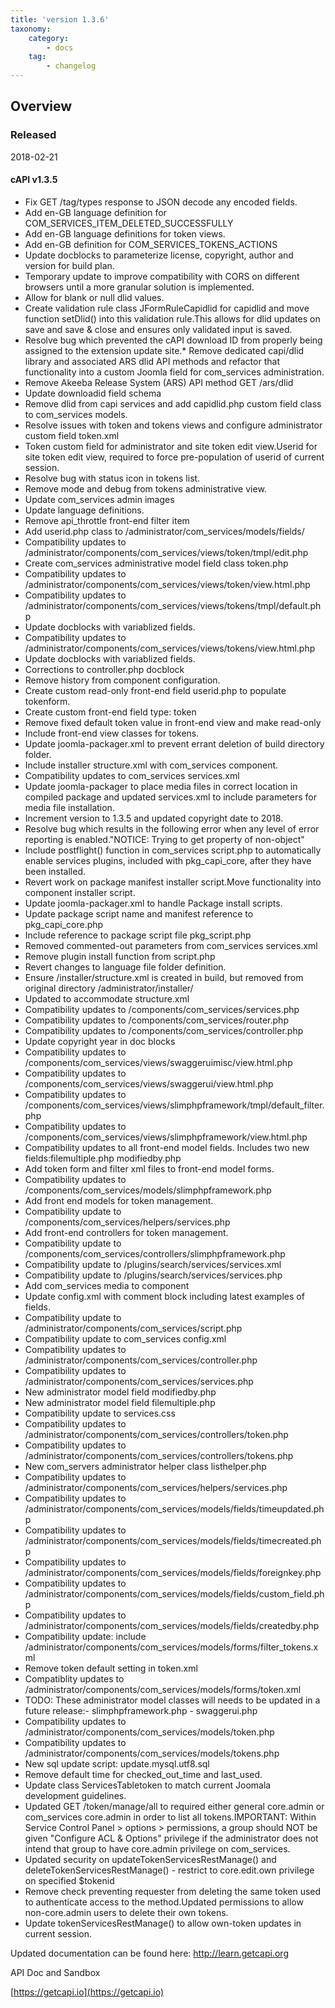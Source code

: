 ```yaml
---
title: 'version 1.3.6'
taxonomy:
    category:
        - docs
    tag:
        - changelog
---
```


## Overview
### Released 
2018-02-21

#### cAPI v1.3.5
* 	Fix GET /tag/types response to JSON decode any encoded fields.
* 	Add en-GB language definition for COM_SERVICES_ITEM_DELETED_SUCCESSFULLY
* 	Add en-GB language definitions for token views.
* 	Add en-GB definition for COM_SERVICES_TOKENS_ACTIONS
* 	Update docblocks to parameterize license, copyright, author and version for build plan.
* 	Temporary update to improve compatibility with CORS on different browsers until a more granular solution is implemented.
* 	Allow for blank or null dlid values.
* 	Create validation rule class JFormRuleCapidlid for capidlid and move function setDlid() into this validation rule.This allows for dlid updates on save and save & close and ensures only validated input is saved.
* 	Resolve bug which prevented the cAPI download ID from properly being assigned to the extension update site.* Remove dedicated capi/dlid library and associated ARS dlid API methods and refactor that functionality into a custom Joomla field for com_services administration.
* 	Remove Akeeba Release System (ARS) API method GET /ars/dlid
* 	Update downloadid field schema
* 	Remove dlid from capi services and add capidlid.php custom field class to com_services models.
* 	Resolve issues with token and tokens views and configure administrator custom field token.xml
* 	Token custom field for administrator and site token edit view.Userid for site token edit view, required to force pre-population of userid of current session.
* 	Resolve bug with status icon in tokens list.
* 	Remove mode and debug from tokens administrative view.
* 	Update com_services admin images
* 	Update language definitions.
* 	Remove api_throttle front-end filter item
* 	Add userid.php class to /administrator/com_services/models/fields/
* 	Compatibility updates to /administrator/components/com_services/views/token/tmpl/edit.php
* 	Create com_services administrative model field class token.php
* 	Compatibility updates to /administrator/components/com_services/views/token/view.html.php
* 	Compatibility updates to /administrator/components/com_services/views/tokens/tmpl/default.php
* 	Update docblocks with variablized fields.
* 	Compatibility updates to /administrator/components/com_services/views/tokens/view.html.php
* 	Update docblocks with variablized fields.
* 	Corrections to controller.php docblock
* 	Remove history from component configuration.
* 	Create custom read-only front-end field userid.php to populate tokenform.
* 	Create custom front-end field type: token
* 	Remove fixed default token value in front-end view and make read-only
* 	Include front-end view classes for tokens.
* 	Update joomla-packager.xml to prevent errant deletion of build directory folder.
* 	Include installer structure.xml with com_services component.
* 	Compatibility updates to com_services services.xml
* 	Update joomla-packager to place media files in correct location in compiled package and updated services.xml to include parameters for media file installation.
* 	Increment version to 1.3.5 and updated copyright date to 2018.
* 	Resolve bug which results in the following error when any level of error reporting is enabled."NOTICE: Trying to get property of non-object"
* 	Include postflight() function in com_services script.php to automatically enable services plugins, included with pkg_capi_core, after they have been installed.
* 	Revert work on package manifest installer script.Move functionality into component installer script.
* 	Update joomla-packager.xml to handle Package install scripts.
* 	Update package script name and manifest reference to pkg_capi_core.php
* 	Include reference to package script file pkg_script.php
* 	Removed commented-out parameters from com_services services.xml
* 	Remove plugin install function from script.php
* 	Revert changes to language file folder definition.
* 	Ensure /installer/structure.xml is created in build, but removed from original directory /administrator/installer/
* 	Updated to accommodate structure.xml
* 	Compatibility updates to /components/com_services/services.php
* 	Compatibility updates to /components/com_services/router.php
* 	Compatibility updates to /components/com_services/controller.php
* 	Update copyright year in doc blocks
* 	Compatibility updates to /components/com_services/views/swaggeruimisc/view.html.php
* 	Compatibility updates to /components/com_services/views/swaggerui/view.html.php
* 	Compatibility updates to /components/com_services/views/slimphpframework/tmpl/default_filter.php
* 	Compatibility updates to /components/com_services/views/slimphpframework/view.html.php
* 	Compatibility updates to all front-end model fields. Includes two new fields:filemultiple.php modifiedby.php
* 	Add token form and filter xml files to front-end model forms.
* 	Compatibility updates to /components/com_services/models/slimphpframework.php
* 	Add front end models for token management.
* 	Compatibility update to /components/com_services/helpers/services.php
* 	Add front-end controllers for token management.
* 	Compatibility update to /components/com_services/controllers/slimphpframework.php
* 	Compatibility update to /plugins/search/services/services.xml
* 	Compatibility update to /plugins/search/services/services.php
* 	Add com_services media to component
* 	Update config.xml with comment block including latest examples of fields.
* 	Compatibility update to /administrator/components/com_services/script.php
* 	Compatibility update to com_services config.xml
* 	Compatibility updates to /administrator/components/com_services/controller.php
* 	Compatibility updates to /administrator/components/com_services/services.php
* 	New administrator model field modifiedby.php
* 	New administrator model field filemultiple.php
* 	Compatibility update to services.css
* 	Compatibility updates to /administrator/components/com_services/controllers/token.php
* 	Compatibility updates to /administrator/components/com_services/controllers/tokens.php
* 	New com_servers administrator helper class listhelper.php
* 	Compatibility updates to /administrator/components/com_services/helpers/services.php
* 	Compatibility updates to /administrator/components/com_services/models/fields/timeupdated.php
* 	Compatibility updates to /administrator/components/com_services/models/fields/timecreated.php
* 	Compatibility updates to /administrator/components/com_services/models/fields/foreignkey.php
* 	Compatibility updates to /administrator/components/com_services/models/fields/custom_field.php
* 	Compatibility updates to /administrator/components/com_services/models/fields/createdby.php
* 	Compatibility update: include /administrator/components/com_services/models/forms/filter_tokens.xml
* 	Remove token default setting in token.xml
* 	Compatiblity updates to /administrator/components/com_services/models/forms/token.xml
* 	TODO: These administrator model classes will needs to be updated in a future release:- slimphpframework.php - swaggerui.php
* 	Compatibility updates to /administrator/components/com_services/models/token.php
* 	Compatibility updates to /administrator/components/com_services/models/tokens.php
* 	New sql update script: update.mysql.utf8.sql
* 	Remove default time for checked_out_time and last_used.
* 	Update class ServicesTabletoken to match current Joomala development guidelines.
* 	Updated GET /token/manage/all to required either general core.admin or com_services core.admin in order to list all tokens.IMPORTANT: Within Service Control Panel > options > permissions, a group should NOT be given "Configure ACL & Options" privilege if the administrator does not intend that group to have core.admin privilege on com_services.
* 	Updated security on updateTokenServicesRestManage() and deleteTokenServicesRestManage() - restrict to core.edit.own privilege on specified $tokenid
* 	Remove check preventing requester from deleting the same token used to authenticate access to the method.Updated permissions to allow non-core.admin users to delete their own tokens.
* 	Update tokenServicesRestManage() to allow own-token updates in current session.


Updated documentation can be found here:
[http://learn.getcapi.org ](http://learn.getcapi.org )

API Doc and Sandbox

[https://getcapi.io](https://getcapi.io)